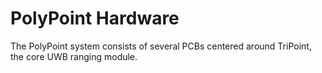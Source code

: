 PolyPoint Hardware
==================

The PolyPoint system consists of several PCBs centered around TriPoint,
the core UWB ranging module.
